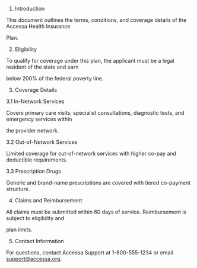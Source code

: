 1. Introduction

This document outlines the terms, conditions, and coverage details of the Accessa Health Insurance

Plan.

2. Eligibility

To qualify for coverage under this plan, the applicant must be a legal resident of the state and earn

below 200% of the federal poverty line.

3. Coverage Details

3.1 In-Network Services

Covers primary care visits, specialist consultations, diagnostic tests, and emergency services within

the provider network.

3.2 Out-of-Network Services

Limited coverage for out-of-network services with higher co-pay and deductible requirements.

3.3 Prescription Drugs

Generic and brand-name prescriptions are covered with tiered co-payment structure.

4. Claims and Reimbursement

All claims must be submitted within 60 days of service. Reimbursement is subject to eligibility and

plan limits.

5. Contact Information

For questions, contact Accessa Support at 1-800-555-1234 or email support@accessa.org.